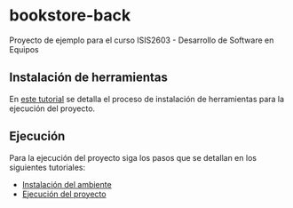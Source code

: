 # bookstore-back 

Proyecto de ejemplo para el curso ISIS2603 - Desarrollo de Software en Equipos

## Instalación de herramientas

En [este tutorial](https://misovirtual.virtual.uniandes.edu.co/codelabs/entorno-trabajo-maquina-propia-202120/index.html) se detalla el proceso de instalación de herramientas para la ejecución del proyecto.

## Ejecución

Para la ejecución del proyecto siga los pasos que se detallan en los siguientes tutoriales: 
* [Instalación del ambiente](https://misovirtual.virtual.uniandes.edu.co/codelabs/ISIS2603_MaquinaPropia/index.html#8)
* [Ejecución del proyecto](https://misovirtual.virtual.uniandes.edu.co/codelabs/ISIS2603_EjecucionBack/index.html)
